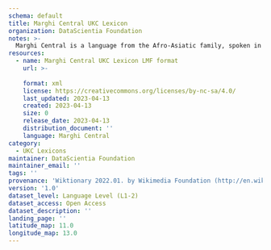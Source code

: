 ```yaml
---
schema: default
title: Marghi Central UKC Lexicon
organization: DataScientia Foundation
notes: >-
  Marghi Central is a language from the Afro-Asiatic family, spoken in Africa. The UKC Lexicon of Marghi Central is represented as a lexico-semantic network. It consists of words, word senses, synsets, as well as sense-level and synset-level relationships.
resources:
  - name: Marghi Central UKC Lexicon LMF format
    url: >-
      
    format: xml
    license: https://creativecommons.org/licenses/by-nc-sa/4.0/
    last_updated: 2023-04-13
    created: 2023-04-13
    size: 0
    release_date: 2023-04-13
    distribution_document: ''
    language: Marghi Central
category:
  - UKC Lexicons
maintainer: DataScientia Foundation
maintainer_email: ''
tags: ''
provenance: 'Wiktionary 2022.01. by Wikimedia Foundation (http://en.wiktionary.org); Princeton WordNet 2.1 by Princeton University (https://wordnet.princeton.edu)'
version: '1.0'
dataset_level: Language Level (L1-2)
dataset_access: Open Access
dataset_description: ''
landing_page: ''
latitude_map: 11.0
longitude_map: 13.0
---
```


